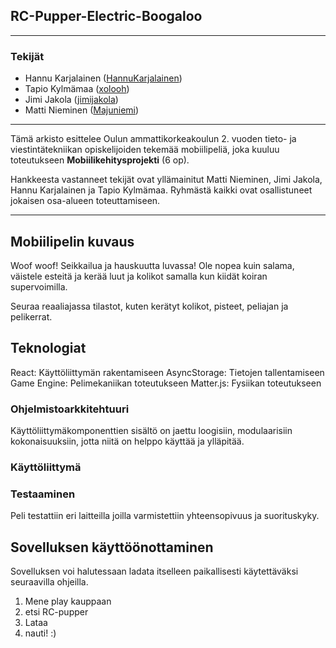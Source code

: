 
## RC-Pupper-Electric-Boogaloo
---------------------------------

### Tekijät

- Hannu Karjalainen ([HannuKarjalainen](https://github.com/HannuKarjalainen))
- Tapio Kylmämaa ([xolooh](https://github.com/xolooh))
- Jimi Jakola ([jimijakola](https://github.com/jimijakola))
- Matti Nieminen ([Majuniemi](https://github.com/Majuniemi))

---------------------------------

Tämä arkisto esittelee Oulun ammattikorkeakoulun 2. vuoden tieto- ja viestintätekniikan opiskelijoiden tekemää mobiilipeliä, joka kuuluu toteutukseen **Mobiilikehitysprojekti** (6 op). 

Hankkeesta vastanneet tekijät ovat yllämainitut Matti Nieminen, Jimi Jakola, Hannu Karjalainen ja Tapio Kylmämaa. Ryhmästä kaikki ovat osallistuneet jokaisen osa-alueen toteuttamiseen.

---------------------------------

## Mobiilipelin kuvaus

Woof woof! Seikkailua ja hauskuutta luvassa! Ole nopea kuin salama, väistele esteitä ja kerää luut ja kolikot samalla kun kiidät koiran supervoimilla.

Seuraa reaaliajassa tilastot, kuten kerätyt kolikot, pisteet, peliajan ja pelikerrat.

## Teknologiat
React: Käyttöliittymän rakentamiseen
AsyncStorage: Tietojen tallentamiseen
Game Engine: Pelimekaniikan toteutukseen
Matter.js: Fysiikan toteutukseen

### Ohjelmistoarkkitehtuuri
Käyttöliittymäkomponenttien sisältö on jaettu loogisiin, modulaarisiin kokonaisuuksiin, jotta niitä on helppo käyttää ja ylläpitää. 


### Käyttöliittymä



### Testaaminen 
Peli testattiin eri laitteilla joilla varmistettiin yhteensopivuus ja suorituskyky.

## Sovelluksen käyttöönottaminen

Sovelluksen voi halutessaan ladata itselleen paikallisesti käytettäväksi seuraavilla ohjeilla. 

1.	Mene play kauppaan
2.	etsi RC-pupper
3.	Lataa
4.	nauti! :)
